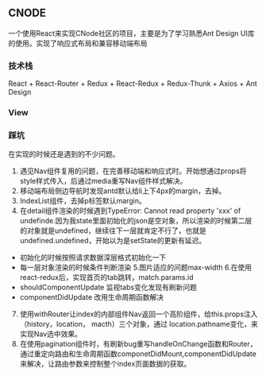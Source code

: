 
## CNODE
一个使用React来实现CNode社区的项目，主要是为了学习熟悉Ant Design UI库的使用。实现了响应式布局和兼容移动端布局

### 技术栈
React + React-Router + Redux + React-Redux + Redux-Thunk + Axios + Ant Design

### View


### 踩坑
在实现的时候还是遇到的不少问题。

1. 遇见Nav组件复用的问题，在完善移动端和响应式时。开始想通过props将style样式传入，后通过media重写Nav组件样式解决。
2. 移动端布局侧边导航时发现antd默认给li上下4px的margin，去掉。
3. IndexList组件，去掉p标签默认margin。
4. 在detail组件渲染的时候遇到TypeError: Cannot read property 'xxx' of undefinde.因为我state里面初始化的json是空对象，所以渲染的时候第二层的对象就是undefined，继续往下一层就肯定不行了，也就是undefined.undefined，开始以为是setState的更新有延迟。
  - 初始化的时候按照请求数据深层格式初始化一下
  - 每一层对象渲染的时候条件判断渲染
5.图片适应的问题max-width
6.在使用react-redux后，实现首页的tab跳转，match.params.id   
  - shouldComponentUpdate 监视tabs变化发现有刷新问题
  - componentDidUpdate 改用生命周期函数解决
7. 使用withRouter让index的内部组件Nav返回一个高阶组件，给this.props注入（history，location， macth）三个对象，通过
location.pathname变化，来实现Nav选中效果。
8. 在使用pagination组件时，有刷新bug重写handleOnChange函数和Router，通过重定向路由和生命周期函数componetDidMount,componentDidUpdate来解决，让路由参数来控制整个index页面数据的获取。


